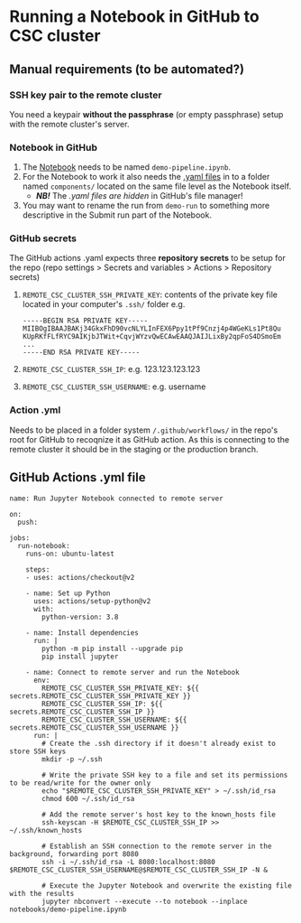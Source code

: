 # Running a Notebook in GitHub to CSC cluster

## Manual requirements (to be automated?)

### SSH key pair to the remote cluster

You need a keypair **without the passphrase** (or empty passphrase) setup with the remote cluster's server.

### Notebook in GitHub

1. The [Notebook](https://github.com/OSS-MLOPS-PLATFORM/oss-mlops-platform/blob/main/tutorials/demo_notebooks/demo_pipeline/demo-pipeline.ipynb) needs to be named `demo-pipeline.ipynb`.
2. For the Notebook to work it also needs the [.yaml files](https://github.com/OSS-MLOPS-PLATFORM/oss-mlops-platform/tree/main/tutorials/demo_notebooks/demo_pipeline/components) in to a folder named `components/` located on the same file level as the Notebook itself.
    - ***NB!*** The *.yaml files are hidden* in GitHub's file manager!
3. You may want to rename the run from `demo-run` to something more descriptive in the Submit run part of the Notebook.

### GitHub secrets

The GitHub actions .yaml expects three **repository secrets** to be setup for the repo (repo settings > Secrets and variables > Actions > Repository secrets)

1. `REMOTE_CSC_CLUSTER_SSH_PRIVATE_KEY`: contents of the private key file located in your computer's `.ssh/` folder e.g.
    
    ```
    -----BEGIN RSA PRIVATE KEY-----
    MIIBOgIBAAJBAKj34GkxFhD90vcNLYLInFEX6Ppy1tPf9Cnzj4p4WGeKLs1Pt8Qu
    KUpRKfFLfRYC9AIKjbJTWit+CqvjWYzvQwECAwEAAQJAIJLixBy2qpFoS4DSmoEm
    ...
    -----END RSA PRIVATE KEY-----
    ```

2. `REMOTE_CSC_CLUSTER_SSH_IP`: e.g. 123.123.123.123
3. `REMOTE_CSC_CLUSTER_SSH_USERNAME`: e.g. username

### Action .yml

Needs to be placed in a folder system `/.github/workflows/` in the repo's root for GitHub to recoqnize it as GitHub action.
As this is connecting to the remote cluster it should be in the staging or the production branch.

## GitHub Actions .yml file

```
name: Run Jupyter Notebook connected to remote server

on:
  push:

jobs:
  run-notebook:
    runs-on: ubuntu-latest
    
    steps:
    - uses: actions/checkout@v2
    
    - name: Set up Python
      uses: actions/setup-python@v2
      with:
        python-version: 3.8
        
    - name: Install dependencies
      run: |
        python -m pip install --upgrade pip
        pip install jupyter
        
    - name: Connect to remote server and run the Notebook
      env:
        REMOTE_CSC_CLUSTER_SSH_PRIVATE_KEY: ${{ secrets.REMOTE_CSC_CLUSTER_SSH_PRIVATE_KEY }}
        REMOTE_CSC_CLUSTER_SSH_IP: ${{ secrets.REMOTE_CSC_CLUSTER_SSH_IP }}
        REMOTE_CSC_CLUSTER_SSH_USERNAME: ${{ secrets.REMOTE_CSC_CLUSTER_SSH_USERNAME }}
      run: |
        # Create the .ssh directory if it doesn't already exist to store SSH keys
        mkdir -p ~/.ssh
        
        # Write the private SSH key to a file and set its permissions to be read/write for the owner only
        echo "$REMOTE_CSC_CLUSTER_SSH_PRIVATE_KEY" > ~/.ssh/id_rsa
        chmod 600 ~/.ssh/id_rsa

        # Add the remote server's host key to the known_hosts file
        ssh-keyscan -H $REMOTE_CSC_CLUSTER_SSH_IP >> ~/.ssh/known_hosts
        
        # Establish an SSH connection to the remote server in the background, forwarding port 8080
        ssh -i ~/.ssh/id_rsa -L 8080:localhost:8080 $REMOTE_CSC_CLUSTER_SSH_USERNAME@$REMOTE_CSC_CLUSTER_SSH_IP -N &
       
        # Execute the Jupyter Notebook and overwrite the existing file with the results
        jupyter nbconvert --execute --to notebook --inplace notebooks/demo-pipeline.ipynb
        
```
